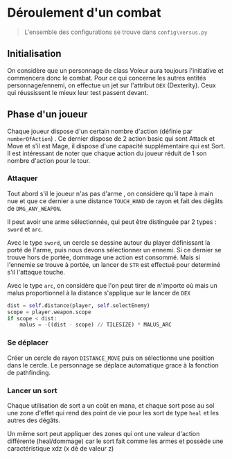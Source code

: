 # Déroulement d'un combat

> L'ensemble des configurations se trouve dans `config\versus.py`

## Initialisation

On considère que un personnage de class Voleur aura toujours l'initiative et commencera donc le combat. Pour ce qui concerne les autres entités personnage/ennemi, on effectue un jet sur l'attribut `DEX` (Dexterity). Ceux qui réussissent le mieux leur test passent devant.

## Phase d'un joueur

Chaque joueur dispose d'un certain nombre d'action (définie par `numberOfAction`) . Ce dernier dispose de 2 action basic qui sont Attack et Move et s'il est Mage, il dispose d'une capacité supplémentaire qui est Sort. Il est intéressant de noter que chaque action du joueur réduit de 1 son nombre d'action pour le tour.

### Attaquer

Tout abord s'il le joueur n'as pas d'arme , on considère qu'il tape à main nue et que ce dernier a une distance `TOUCH_HAND` de rayon et fait des dégâts de `DMG_ANY_WEAPON`.

Il peut avoir une arme sélectionnée, qui peut être distinguée par 2 types : `sword` et `arc`.

Avec le type `sword`, un cercle se dessine autour du player définissant la porté de l'arme, puis nous devons sélectionner un ennemi. Si ce dernier se trouve hors de portée, dommage une action est consommé. Mais si l'ennemie se trouve à portée, un lancer de `STR` est effectué pour determiné s'il l'attaque touche.

Avec le type `arc`, on considère que l'on peut tirer de n'importe où mais un malus proportionnel à la distance s'applique sur le lancer de `DEX`

```py
dist = self.distance(player, self.selectEnemy)
scope = player.weapon.scope
if scope < dist:
    malus = -((dist - scope) // TILESIZE) * MALUS_ARC
```

### Se déplacer

Créer un cercle de rayon `DISTANCE_MOVE` puis on sélectionne une position dans le cercle. Le personnage se déplace automatique grace à la fonction de pathfinding.

### Lancer un sort

Chaque utilisation de sort a un coût en mana, et chaque sort pose au sol une zone d'effet qui rend des point de vie pour les sort de type `heal` et les autres des dégâts.

Un même sort peut appliquer des zones qui ont une valeur d'action différente (heal/dommage) car le sort fait comme les armes et possède une caractéristique xdz (x dé de valeur z)
